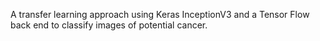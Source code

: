 A transfer learning approach using Keras InceptionV3 and a Tensor Flow back end to classify images of potential cancer.
